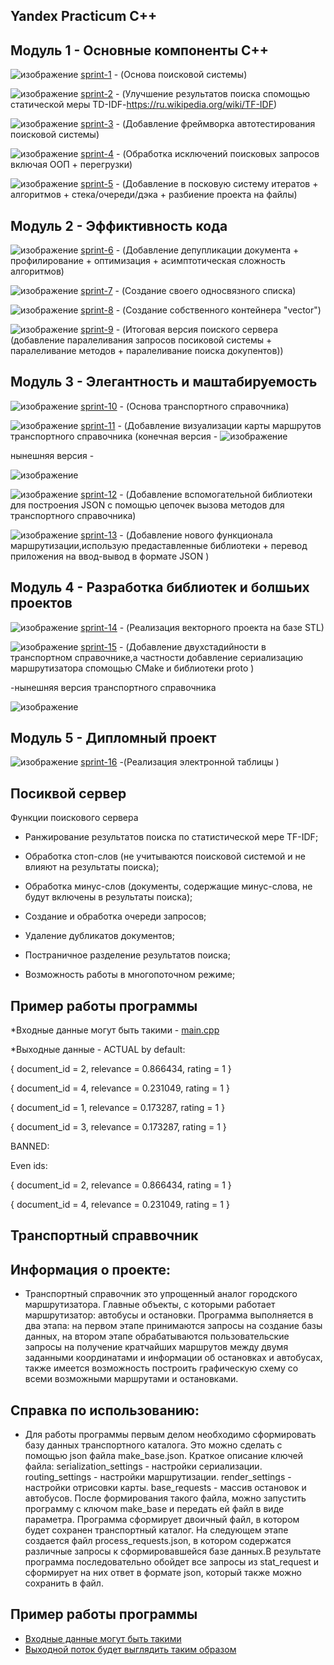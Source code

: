 ## Yandex Practicum C++

## Модуль 1 - Основные компоненты С++

![изображение](https://user-images.githubusercontent.com/110821533/235262881-bdfa2034-d4e5-4ab6-b034-5e8d2bba2bfc.png)
 [sprint-1](https://github.com/kqaba/yandex_cpp/tree/main/src/sprint_1) - (Основа поисковой системы)
 
![изображение](https://user-images.githubusercontent.com/110821533/235262908-ff45f781-cb1e-4741-8c0c-1f81c7001825.png)
 [sprint-2](https://github.com/kqaba/yandex_cpp/tree/main/src/sprint_2) - (Улучшение результатов поиска спомощью статической меры TD-IDF-https://ru.wikipedia.org/wiki/TF-IDF)
 
![изображение](https://user-images.githubusercontent.com/110821533/235262912-372f001c-0332-442b-8875-b24e135227a4.png)
 [sprint-3](https://github.com/kqaba/yandex_cpp/tree/main/src/sprint_3) - (Добавление фреймворка автотестирования поисковой системы)
 
![изображение](https://user-images.githubusercontent.com/110821533/235262919-040b8fcb-c76c-48b8-b794-8dcb85eedcc5.png)
 [sprint-4](https://github.com/kqaba/yandex_cpp/tree/main/src/sprint_4) - (Обработка исключений поисковых запросов включая ООП + перегрузки)
 
![изображение](https://user-images.githubusercontent.com/110821533/235262927-b12b4879-1ac7-49d8-ad8e-ac5824a181ce.png)
 [sprint-5](https://github.com/kqaba/yandex_cpp/tree/main/src/sprint_5) - (Добавление в посковую систему итератов + алгоритмов + стека/очереди/дэка + разбиение проекта на файлы)

 
## Модуль 2 - Эффиктивность кода 

![изображение](https://user-images.githubusercontent.com/110821533/235262930-e0b07ff9-9026-4daf-8470-98b42ed650b9.png)
 [sprint-6](https://github.com/kqaba/yandex_cpp/tree/main/src/sprint_6) - (Добавление депупликации документа + профилирование + оптимизация + асимптотическая сложность алгоритмов)
 
![изображение](https://user-images.githubusercontent.com/110821533/235262935-26992f54-bb17-46d5-8d5e-db86d18b50c2.png)
[sprint-7](https://github.com/kqaba/yandex_cpp/tree/main/src/sprint_7) - (Создание своего односвязного списка)

![изображение](https://user-images.githubusercontent.com/110821533/235262942-828f56f5-17fd-4a15-8f7c-445fca0f0164.png)
 [sprint-8](https://github.com/kqaba/yandex_cpp/tree/main/src/sprint_8) - (Создание собственного контейнера "vector")
 
![изображение](https://user-images.githubusercontent.com/110821533/235262955-bdb7def7-47c2-487a-b8d0-2e468e1de4d2.png)
 [sprint-9](https://github.com/kqaba/yandex_cpp/tree/main/src/sprint_9) - (Итоговая версия поиского сервера (добавление паралеливания запросов посиковой системы + паралеливание методов + паралеливание поиска докупентов))
 

 ## Модуль 3 - Элегантность и маштабируемость 
 

![изображение](https://user-images.githubusercontent.com/110821533/235262978-e0f43987-16e3-48eb-a478-301a65de7b53.png)
 [sprint-10](https://github.com/kqaba/yandex_cpp/tree/main/src/sprint_10) - (Основа транспортного справочника)
 
![изображение](https://user-images.githubusercontent.com/110821533/235262881-bdfa2034-d4e5-4ab6-b034-5e8d2bba2bfc.png) [sprint-11](https://github.com/kqaba/yandex_cpp/tree/main/src/sprint_11) - (Добавление визуализации карты маршрутов транспортного справочника (конечная версия - ![изображение](https://user-images.githubusercontent.com/110821533/235263240-4ba273c5-59cb-4d5e-a8dd-fc297889467c.png)
 
нынешняя версия - 

![изображение](https://user-images.githubusercontent.com/110821533/235263592-abbc0211-90b2-4e2c-99a1-17adf7eb73c7.png)



![изображение](https://user-images.githubusercontent.com/110821533/235262881-bdfa2034-d4e5-4ab6-b034-5e8d2bba2bfc.png) [sprint-12](https://github.com/kqaba/yandex_cpp/tree/main/src/sprint_12) - (Добавление вспомогательной библиотеки для построения JSON с помощью цепочек вызова методов для транспортного справочника)

![изображение](https://user-images.githubusercontent.com/110821533/235262881-bdfa2034-d4e5-4ab6-b034-5e8d2bba2bfc.png) [sprint-13](https://github.com/kqaba/yandex_cpp/tree/main/src/sprint_13) - (Добавление нового функционала маршрутизации,использую предаставленные библиотеки + перевод приложения на ввод-вывод в формате JSON )


## Модуль 4 - Разработка библиотек и болшьих проектов 


![изображение](https://user-images.githubusercontent.com/110821533/235262881-bdfa2034-d4e5-4ab6-b034-5e8d2bba2bfc.png) [sprint-14](https://github.com/kqaba/yandex_cpp/tree/main/src/sprint_14) - (Реализация векторного проекта на базе STL)

![изображение](https://user-images.githubusercontent.com/110821533/235262881-bdfa2034-d4e5-4ab6-b034-5e8d2bba2bfc.png) [sprint-15](https://github.com/kqaba/yandex_cpp/tree/main/src/sprint_15) - (Добавление двухстадийности в транспортном справочнике,а частности добавление сериализацию маршрутизатора спомощью CMake и библиотеки proto ) 

-нынешняя версия транспортного справочника  

![изображение](https://user-images.githubusercontent.com/110821533/235263240-4ba273c5-59cb-4d5e-a8dd-fc297889467c.png)

## Модуль 5 - Дипломный проект 

![изображение](https://user-images.githubusercontent.com/110821533/235262881-bdfa2034-d4e5-4ab6-b034-5e8d2bba2bfc.png) [sprint-16](https://github.com/kqaba/yandex_cpp/tree/main/src/sprint_16) -(Реализация электронной таблицы )

## Посиквой сервер

Функции поискового сервера 

 * Ранжирование результатов поиска по статистической мере TF-IDF;
 
 * Обработка стоп-слов (не учитываются поисковой системой и не влияют на результаты поиска);
 
 * Обработка минус-слов (документы, содержащие минус-слова, не будут включены в результаты поиска);
 
 * Создание и обработка очереди запросов;
 
 * Удаление дубликатов документов;
 
 * Постраничное разделение результатов поиска;
  
 * Возможность работы в многопоточном режиме;
 
## Пример работы программы 

*Входные данные могут быть такими - [main.cpp](https://github.com/kqaba/yandex_cpp/blob/main/src/sprint_9/main.cpp)

*Выходные данные - ACTUAL by default:

{ document_id = 2, relevance = 0.866434, rating = 1 }

{ document_id = 4, relevance = 0.231049, rating = 1 }

{ document_id = 1, relevance = 0.173287, rating = 1 }

{ document_id = 3, relevance = 0.173287, rating = 1 }

BANNED:

Even ids:

{ document_id = 2, relevance = 0.866434, rating = 1 }

{ document_id = 4, relevance = 0.231049, rating = 1 }

## Транспортный справвочник 

## Информация о проекте: 

* Транспортный справочник это упрощенный аналог городского маршрутизатора. Главные объекты, с которыми работает маршрутизатор: автобусы и остановки. Программа выполняется в два этапа: на первом этапе принимаются запросы на создание базы данных, на втором этапе обрабатываются пользовательские запросы на получение кратчайших маршрутов между двумя заданными координатами и информации об остановках и автобусах, также имеется возможность построить графическую схему со всеми возможными маршрутами и остановками.

## Справка по использованию: 

* Для работы программы первым делом необходимо сформировать базу данных транспортного каталога. Это можно сделать с помощью json файла make_base.json. Краткое описание ключей файла:
serialization_settings - настройки сериализации.
routing_settings - настройки маршрутизации.
render_settings - настройки отрисовки карты.
base_requests - массив остановок и автобусов.
После формирования такого файла, можно запустить программу с ключом make_base и передать ей файл в виде параметра. Программа сформирует двоичный файл, в котором будет сохранен транспортный каталог.
На следующем этапе создается файл process_requests.json, в котором содержатся различные запросы к сформировавшейся базе данных.В результате программа последовательно обойдет все запросы из stat_request и сформирует на них ответ в формате json, который также можно сохранить в файл.

## Пример работы программы 

* [Входные данные могут быть такими](https://code.s3.yandex.net/CPP/input2.json) 
* [Выходной поток будет выглядить таким образом](https://code.s3.yandex.net/CPP/output.json)
